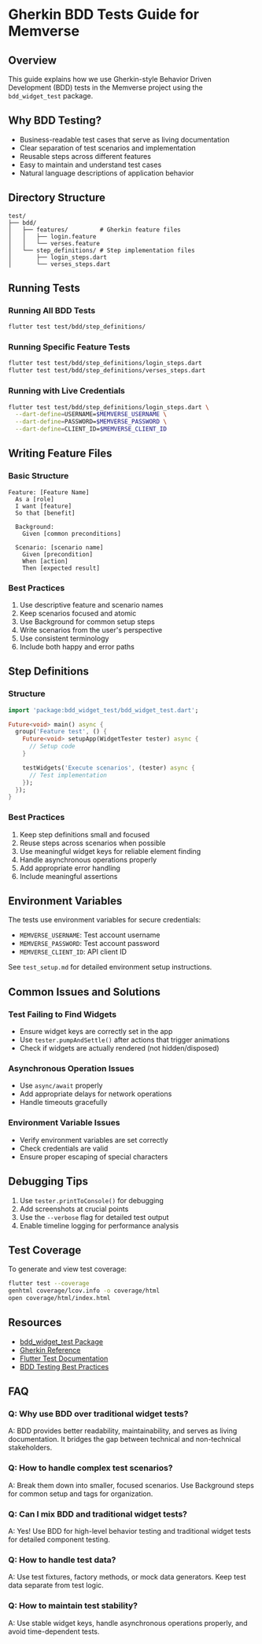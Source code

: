# Gherkin BDD Tests Guide for Memverse

## Overview

This guide explains how we use Gherkin-style Behavior Driven Development (BDD) tests in the Memverse
project using the `bdd_widget_test` package.

## Why BDD Testing?

- Business-readable test cases that serve as living documentation
- Clear separation of test scenarios and implementation
- Reusable steps across different features
- Easy to maintain and understand test cases
- Natural language descriptions of application behavior

## Directory Structure

```
test/
├── bdd/
│   ├── features/         # Gherkin feature files
│   │   ├── login.feature
│   │   └── verses.feature
│   └── step_definitions/ # Step implementation files
│       ├── login_steps.dart
│       └── verses_steps.dart
```

## Running Tests

### Running All BDD Tests

```bash
flutter test test/bdd/step_definitions/
```

### Running Specific Feature Tests

```bash
flutter test test/bdd/step_definitions/login_steps.dart
flutter test test/bdd/step_definitions/verses_steps.dart
```

### Running with Live Credentials

```bash
flutter test test/bdd/step_definitions/login_steps.dart \
  --dart-define=USERNAME=$MEMVERSE_USERNAME \
  --dart-define=PASSWORD=$MEMVERSE_PASSWORD \
  --dart-define=CLIENT_ID=$MEMVERSE_CLIENT_ID
```

## Writing Feature Files

### Basic Structure

```gherkin
Feature: [Feature Name]
  As a [role]
  I want [feature]
  So that [benefit]

  Background:
    Given [common preconditions]

  Scenario: [scenario name]
    Given [precondition]
    When [action]
    Then [expected result]
```

### Best Practices

1. Use descriptive feature and scenario names
2. Keep scenarios focused and atomic
3. Use Background for common setup steps
4. Write scenarios from the user's perspective
5. Use consistent terminology
6. Include both happy and error paths

## Step Definitions

### Structure

```dart
import 'package:bdd_widget_test/bdd_widget_test.dart';

Future<void> main() async {
  group('Feature test', () {
    Future<void> setupApp(WidgetTester tester) async {
      // Setup code
    }

    testWidgets('Execute scenarios', (tester) async {
      // Test implementation
    });
  });
}
```

### Best Practices

1. Keep step definitions small and focused
2. Reuse steps across scenarios when possible
3. Use meaningful widget keys for reliable element finding
4. Handle asynchronous operations properly
5. Add appropriate error handling
6. Include meaningful assertions

## Environment Variables

The tests use environment variables for secure credentials:

- `MEMVERSE_USERNAME`: Test account username
- `MEMVERSE_PASSWORD`: Test account password
- `MEMVERSE_CLIENT_ID`: API client ID

See `test_setup.md` for detailed environment setup instructions.

## Common Issues and Solutions

### Test Failing to Find Widgets

- Ensure widget keys are correctly set in the app
- Use `tester.pumpAndSettle()` after actions that trigger animations
- Check if widgets are actually rendered (not hidden/disposed)

### Asynchronous Operation Issues

- Use `async/await` properly
- Add appropriate delays for network operations
- Handle timeouts gracefully

### Environment Variable Issues

- Verify environment variables are set correctly
- Check credentials are valid
- Ensure proper escaping of special characters

## Debugging Tips

1. Use `tester.printToConsole()` for debugging
2. Add screenshots at crucial points
3. Use the `--verbose` flag for detailed test output
4. Enable timeline logging for performance analysis

## Test Coverage

To generate and view test coverage:

```bash
flutter test --coverage
genhtml coverage/lcov.info -o coverage/html
open coverage/html/index.html
```

## Resources

- [bdd_widget_test Package](https://pub.dev/packages/bdd_widget_test)
- [Gherkin Reference](https://cucumber.io/docs/gherkin/reference/)
- [Flutter Test Documentation](https://api.flutter.dev/flutter/flutter_test/flutter_test-library.html)
- [BDD Testing Best Practices](https://cucumber.io/docs/bdd/better-gherkin/)

## FAQ

### Q: Why use BDD over traditional widget tests?

A: BDD provides better readability, maintainability, and serves as living documentation. It bridges
the gap between technical and non-technical stakeholders.

### Q: How to handle complex test scenarios?

A: Break them down into smaller, focused scenarios. Use Background steps for common setup and tags
for organization.

### Q: Can I mix BDD and traditional widget tests?

A: Yes! Use BDD for high-level behavior testing and traditional widget tests for detailed component
testing.

### Q: How to handle test data?

A: Use test fixtures, factory methods, or mock data generators. Keep test data separate from test
logic.

### Q: How to maintain test stability?

A: Use stable widget keys, handle asynchronous operations properly, and avoid time-dependent tests.